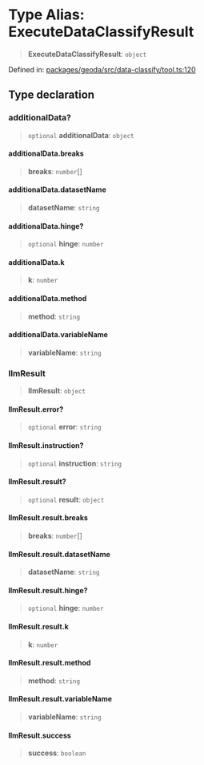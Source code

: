# Type Alias: ExecuteDataClassifyResult

> **ExecuteDataClassifyResult**: `object`

Defined in: [packages/geoda/src/data-classify/tool.ts:120](https://github.com/GeoDaCenter/openassistant/blob/a9f2271d1019f6c25c10dd4b3bdb64fcf16999b2/packages/geoda/src/data-classify/tool.ts#L120)

## Type declaration

### additionalData?

> `optional` **additionalData**: `object`

#### additionalData.breaks

> **breaks**: `number`[]

#### additionalData.datasetName

> **datasetName**: `string`

#### additionalData.hinge?

> `optional` **hinge**: `number`

#### additionalData.k

> **k**: `number`

#### additionalData.method

> **method**: `string`

#### additionalData.variableName

> **variableName**: `string`

### llmResult

> **llmResult**: `object`

#### llmResult.error?

> `optional` **error**: `string`

#### llmResult.instruction?

> `optional` **instruction**: `string`

#### llmResult.result?

> `optional` **result**: `object`

#### llmResult.result.breaks

> **breaks**: `number`[]

#### llmResult.result.datasetName

> **datasetName**: `string`

#### llmResult.result.hinge?

> `optional` **hinge**: `number`

#### llmResult.result.k

> **k**: `number`

#### llmResult.result.method

> **method**: `string`

#### llmResult.result.variableName

> **variableName**: `string`

#### llmResult.success

> **success**: `boolean`
